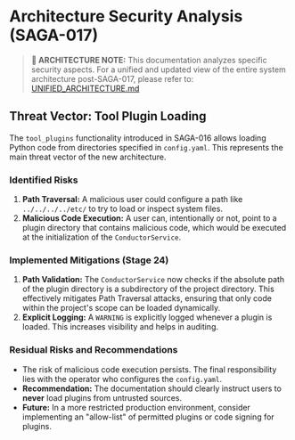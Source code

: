 # Architecture Security Analysis (SAGA-017)

> **📌 ARCHITECTURE NOTE:** This documentation analyzes specific security aspects. For a unified and updated view of the entire system architecture post-SAGA-017, please refer to: [UNIFIED_ARCHITECTURE.md](./UNIFIED_ARCHITECTURE.md)

## Threat Vector: Tool Plugin Loading

The `tool_plugins` functionality introduced in SAGA-016 allows loading Python code from directories specified in `config.yaml`. This represents the main threat vector of the new architecture.

### Identified Risks

1.  **Path Traversal:** A malicious user could configure a path like `../../../../etc/` to try to load or inspect system files.
2.  **Malicious Code Execution:** A user can, intentionally or not, point to a plugin directory that contains malicious code, which would be executed at the initialization of the `ConductorService`.

### Implemented Mitigations (Stage 24)

1.  **Path Validation:** The `ConductorService` now checks if the absolute path of the plugin directory is a subdirectory of the project directory. This effectively mitigates Path Traversal attacks, ensuring that only code within the project's scope can be loaded dynamically.
2.  **Explicit Logging:** A `WARNING` is explicitly logged whenever a plugin is loaded. This increases visibility and helps in auditing.

### Residual Risks and Recommendations

-   The risk of malicious code execution persists. The final responsibility lies with the operator who configures the `config.yaml`.
-   **Recommendation:** The documentation should clearly instruct users to **never** load plugins from untrusted sources.
-   **Future:** In a more restricted production environment, consider implementing an "allow-list" of permitted plugins or code signing for plugins.